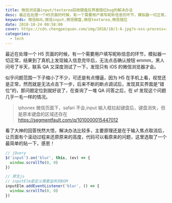 ```yaml
---
title: 微信浏览器input/textarea回收键盘后界面错位bug的解决办法
desc: 最近在处理一个H5页面的时候，有一个需要用户填写昵称信息的环节，模拟器一切正常，结果到了真机上发现输入信息完毕后，无法点击确认按钮emmm，黑人问号了半天，联系QA又深度测试了一下，发现只有iOS的微信浏览器才会。
keywords: 微信BUG,微信input,微信键盘,微信textarea,微信错位
date: 2018-10-24 00:58:00
cover: https://cdn.chengpeiquan.com/img/2018/10/1-6.jpg?x-oss-process=image/interlace,1
categories:
  - tech
---
```


最近在处理一个 H5 页面的时候，有一个需要用户填写昵称信息的环节，模拟器一切正常，结果到了真机上发现输入信息完毕后，无法点击确认按钮 emmm，黑人问号了半天，联系 QA 又深度测试了一下，发现只有 iOS 的微信浏览器才会。

似乎问题范围一下子缩小了不少，可还是有点懵逼，因为 H5 在手机上看，视觉还是正常，然而就是无法点击下一步，后来不断的断点调试后，发现其实界面是“错位”的，那问题定位到就好说了，在查询了一堆 QA 问答之后，在 sf 发现这个问题几乎一毛一样的情况。

> iphonex 微信页面下，safari 不会,input 输入框拉起键盘后，键盘消失，但是原本键盘的区域还存在
> https://segmentfault.com/q/1010000015447012

看了大神的回答恍然大悟，解决办法比较多，主要原理还是在于输入焦点取消后，让页面有个滚动过程来还原原来的高度，代码可以看原来的问题，这里选取了一个最简单的贴一下，感恩！

```javascript
// jQuery
$('input').on('blur', this, (ev) => {
  window.scrollTo(0, 0)
})

// 原生js
// inputElm是定义需要监听的DOM
inputElm.addEventListener('blur', () => {
  window.scrollTo(0, 0)
})
```
